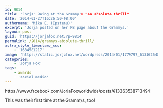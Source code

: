 ```yaml
---
id: 9814
title: 'Jorja: Being at the Grammy's "an absolute thrill"'
date: '2014-01-27T16:26:50-08:00'
authorname: 'Mika E. (Ipstenu)'
excerpt: 'Jorja posted on her FB page about the Grammys.'
layout: post
guid: 'https://jorjafox.net/?p=9814'
permalink: /2014/grammys-absolute-thrill/
astra_style_timestamp_css:
    - '1634581217'
image: 'https://static.jorjafox.net/wordpress/2014/01/1779797_613362548713593_1946839382_n.jpg'
categories:
    - 'Jorja Fox'
tags:
    - awards
    - 'social media'
---
```


https://www.facebook.com/JorjaFoxworldwide/posts/613363538713494

This was their first time at the Grammys, too!
